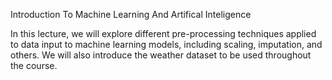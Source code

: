 Introduction To Machine Learning And Artifical Inteligence

In this lecture, we will explore different pre-processing techniques applied to data input to machine learning models, including scaling, imputation, and others. We will also introduce the weather dataset to be used throughout the course.
